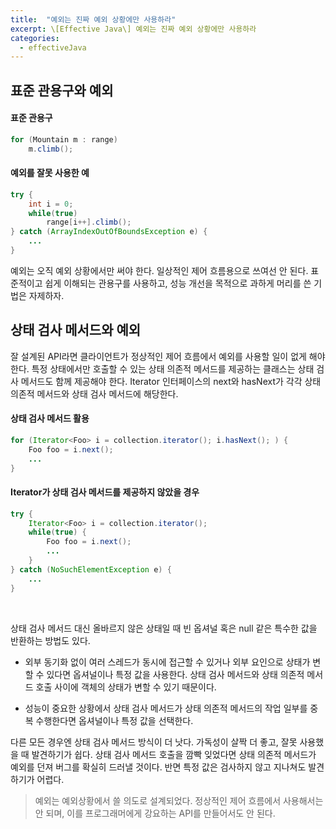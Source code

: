 ```yaml
---
title:  "예외는 진짜 예외 상황에만 사용하라"
excerpt: \[Effective Java\] 예외는 진짜 예외 상황에만 사용하라
categories:
  - effectiveJava
---
```


## 표준 관용구와 예외

#### 표준 관용구
  
```java
for (Mountain m : range)
    m.climb();
```  

#### 예외를 잘못 사용한 예
  
```java
try {
    int i = 0;
    while(true)
        range[i++].climb();
} catch (ArrayIndexOutOfBoundsException e) {
    ...
}
```  

예외는 오직 예외 상황에서만 써야 한다. 일상적인 제어 흐름용으로 쓰여선 안 된다. 표준적이고 쉽게 이해되는 관용구를 사용하고, 성능 개선을 목적으로 과하게 머리를 쓴 기법은 자제하자.


## 상태 검사 메서드와 예외
잘 설계된 API라면 클라이언트가 정상적인 제어 흐름에서 예외를 사용할 일이 없게 해야 한다. 특정 상태에서만 호출할 수 있는 상태 의존적 메서드를 제공하는 클래스는 상태 검사 메서드도 함께 제공해야 한다. Iterator 인터페이스의 next와 hasNext가 각각 상태 의존적 메서드와 상태 검사 메서드에 해당한다.

#### 상태 검사 메서드 활용
  
```java
for (Iterator<Foo> i = collection.iterator(); i.hasNext(); ) {
    Foo foo = i.next();
    ...
}
```  

#### Iterator가 상태 검사 메서드를 제공하지 않았을 경우
  
```java
try {
    Iterator<Foo> i = collection.iterator();
    while(true) {
        Foo foo = i.next();
        ...
    }
} catch (NoSuchElementException e) {
    ...
}
```  

<br/>

상태 검사 메서드 대신 올바르지 않은 상태일 때 빈 옵셔널 혹은 null 같은 특수한 값을 반환하는 방법도 있다.

- 외부 동기화 없이 여러 스레드가 동시에 접근할 수 있거나 외부 요인으로 상태가 변할 수 있다면 옵셔널이나 특정 값을 사용한다. 상태 검사 메서드와 상태 의존적 메서드 호출 사이에 객체의 상태가 변할 수 있기 때문이다.

- 성능이 중요한 상황에서 상태 검사 메서드가 상태 의존적 메서드의 작업 일부를 중복 수행한다면 옵셔널이나 특정 값을 선택한다.

다른 모든 경우엔 상태 검사 메서드 방식이 더 낫다. 가독성이 살짝 더 좋고, 잘못 사용했을 때 발견하기가 쉽다. 상태 검사 메서드 호출을 깜빡 잊었다면 상태 의존적 메서드가 예외를 던져 버그를 확실히 드러낼 것이다. 반면 특정 값은 검사하지 않고 지나쳐도 발견하기가 어렵다.

> 예외는 예외상황에서 쓸 의도로 설계되었다. 정상적인 제어 흐름에서 사용해서는 안 되며, 이를 프로그래머에게 강요하는 API를 만들어서도 안 된다.
